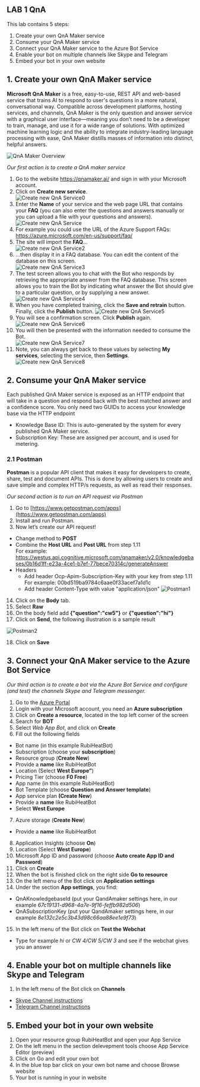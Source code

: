 ## LAB 1 QnA
This lab contains 5 steps:
1.	Create your own QnA Maker service
2. Consume your QnA Maker service
3.	Connect your QnA Maker service to the Azure Bot Service 
4.	Enable your bot on multiple channels like Skype and Telegram
5.	Embed your bot in your own website

## 1. Create your own QnA Maker service

**Microsoft QnA Maker** is a free, easy-to-use, REST API and web-based service that trains AI to respond to user's questions in a more natural, conversational way. Compatible across development platforms, hosting services, and channels, QnA Maker is the only question and answer service with a graphical user interface—meaning you don’t need to be a developer to train, manage, and use it for a wide range of solutions.
With optimized machine learning logic and the ability to integrate industry-leading language processing with ease, QnA Maker distills masses of information into distinct, helpful answers.

![QnA Maker Overview](https://github.com/Rubicon-BV/GlobalAzureBootcamp2018/blob/master/Lab1/Pics/botFrameworkArch.png)

_Our first action is to create a QnA maker service_
1. Go to the website https://qnamaker.ai/ and sign in with your Microsoft account.
2. Click on **Create new service**.  
![Create new QnA Service0](https://github.com/Rubicon-BV/GlobalAzureBootcamp2018/blob/master/Lab1/Pics/CreateQnAService0.png)
3. Enter the **Name** of your service and the web page URL that contains your **FAQ** (you can also enter the questions and answers manually or you can upload a file with your questions and answers).  
![Create new QnA Service](https://github.com/Rubicon-BV/GlobalAzureBootcamp2018/blob/master/Lab1/Pics/CreateQnAService.png)
4. For example you could use the URL of the Azure Support FAQs: https://azure.microsoft.com/en-us/support/faq/
5. The site will import the **FAQ**…  
![Create new QnA Service2](https://github.com/Rubicon-BV/GlobalAzureBootcamp2018/blob/master/Lab1/Pics/CreateQnAService2.png)
6. ...then display it in a FAQ database. You can edit the content of the database on this screen.  
![Create new QnA Service3](https://github.com/Rubicon-BV/GlobalAzureBootcamp2018/blob/master/Lab1/Pics/CreateQnAService3.png)
7. The test screen allows you to chat with the Bot who responds by retrieving the appropriate answer from the FAQ database. This screen allows you to train the Bot by indicating what answer the Bot should give to a particular question, or by supplying a new answer.  
![Create new QnA Service4](https://github.com/Rubicon-BV/GlobalAzureBootcamp2018/blob/master/Lab1/Pics/CreateQnAService4.png)
8. When you have completed training, click the **Save and retrain** button. Finally, click the **Publish** button.
![Create new QnA Service5](https://github.com/Rubicon-BV/GlobalAzureBootcamp2018/blob/master/Lab1/Pics/CreateQnAService5.png)
9. You will see a confirmation screen. Click **Publish** again.  
![Create new QnA Service6](https://github.com/Rubicon-BV/GlobalAzureBootcamp2018/blob/master/Lab1/Pics/CreateQnAService6.png)
11. You will then be presented with the information needed to consume the Bot.  
![Create new QnA Service7](https://github.com/Rubicon-BV/GlobalAzureBootcamp2018/blob/master/Lab1/Pics/CreateQnAService7.png)
12. Note, you can always get back to these values by selecting **My services**, selecting the service, then **Settings**.  
![Create new QnA Service8](https://github.com/Rubicon-BV/GlobalAzureBootcamp2018/blob/master/Lab1/Pics/CreateQnAService8.png)

## 2. Consume your QnA Maker service
Each published QnA Maker service is exposed as an HTTP endpoint that will take in a question and respond back with the best matched answer and a confidence score. You only need two GUIDs to access your knowledge base via the HTTP endpoint
* Knowledge Base ID: This is auto-generated by the system for every published QnA Maker service.  
* Subscription Key: These are assigned per account, and is used for metering.
 
### 2.1 Postman

**Postman** is a popular API client that makes it easy for developers to create, share, test and document APIs. This is done by allowing users to create and save simple and complex HTTP/s requests, as well as read their responses. 

_Our second action is to run an API request via Postman_
1. Go to [https://www.getpostman.com/apps](https://www.getpostman.com/apps)
2. Install and run Postman.
3. Now let’s create our API request!
  - Change method to **POST**
  - Combine the **Host URL** and **Post URL** from step 1.11  
  For example: https://westus.api.cognitive.microsoft.com/qnamaker/v2.0/knowledgebases/0b16d1ff-e23a-4ce1-b7ef-77bece70314c/generateAnswer
  - Headers
    - Add header Ocp-Apim-Subscription-Key with your key from step 1.11
    For example: 00bd519ba9784c6aae0f33acef7a1d1c
    - Add header Content-Type with value "application/json"
![Postman1](https://github.com/Rubicon-BV/GlobalAzureBootcamp2018/blob/master/Lab1/Pics/Postman1.png)
14. Click on the **Body** tab.
15. Select **Raw**
16. On the body field add **{"question":"cw5"}** or **{"question":"hi"}**
17. Click on **Send**, the following illustration is a sample result

 ![Postman2](https://github.com/Rubicon-BV/GlobalAzureBootcamp2018/blob/master/Lab1/Pics/Postman2.png)
 
18.	Click on **Save**

## 3. Connect your QnA Maker service to the Azure Bot Service 

_Our third action is to create a bot via the Azure Bot Service and configure (and test) the channels Skype and Telegram messenger._

1. Go to the [Azure Portal](https://portal.azure.com/)
2. Login with your Microsoft account, you need an **Azure subscription**
3. Click on **Create a resource**, located in the top left corner of the screen
4. Search for **BOT**
5. Select _Web App Bot_, and click on **Create**
6. Fill out the following fields
* Bot name (in this example RubiHeatBot)
* Subscription (choose your **subscription**)
* Resource group (**Create New**)
* Provide a **name** like RubiHeatBot
* Location (Select **West Europe”**)
* Pricing Tier (choose **F0 Free**)
* App name (in this example RubiHeatBot)
* Bot Template (choose **Question and Answer template**)
* App service plan **(Create New**)
* Provide a **name** like RubiHeatBot 
* Select **West Europe**
7. Azure storage (**Create New**)
* Provide a **name** like RubiHeatBot
8. Application Insights (choose **On**)
9. Location (Select **West Europe**)
10. Microsoft App ID and password (choose **Auto create App ID and Password**)
11. Click on **Create**
12. When the bot is finished click on the right side **Go to resource**
13. On the left menu of the Bot click on **Application settings**
14. Under the section **App settings**, you find:
* QnAKnowledgebaseId (put your QandAmaker settings here, in our example _67c19131-d968-4a7e-9f16-feffb982d506_)
* QnASubscriptionKey (put your QandAmaker settings here, in our example _8e132c2e5c3b43d98c66aa88ee1e9f73_)
15. In the left menu of the Bot click on **Test the Webchat**
* Type for example _hi_ or _CW 4/CW 5/CW 3_ and see if the webchat gives you an answer

## 4. Enable your bot on multiple channels like Skype and Telegram
1. In the left menu of the Bot click on **Channels**
* [Skype Channel instructions](https://docs.microsoft.com/en-us/azure/bot-service/bot-service-channel-connect-skype)
* [Telegram Channel instructions](https://docs.microsoft.com/en-us/azure/bot-service/bot-service-channel-connect-telegram)

## 5. Embed your bot in your own website
1. Open your resource group RubiHeatBot and open your App Service
2.	On the left menu in the section delevepment tools choose App Service Editor (preview)
3.	Click on Go and edit your own bot
4.	In the blue top bar click on your own bot name and choose Browse website
5. Your bot is running in your in website

